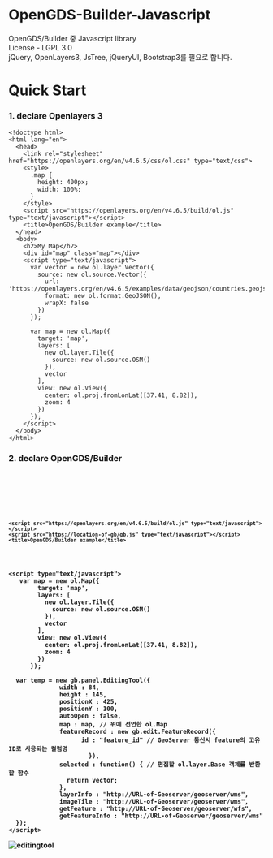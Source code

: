 # OpenGDS-Builder-Javascript
OpenGDS/Builder 중 Javascript library</br>
License - LGPL 3.0</br>
jQuery, OpenLayers3, JsTree, jQueryUI, Bootstrap3를 필요로 합니다.</br>

# Quick Start

### 1. declare Openlayers 3
```
<!doctype html>
<html lang="en">
  <head>
    <link rel="stylesheet" href="https://openlayers.org/en/v4.6.5/css/ol.css" type="text/css">
    <style>
      .map {
        height: 400px;
        width: 100%;
      }
    </style>
    <script src="https://openlayers.org/en/v4.6.5/build/ol.js" type="text/javascript"></script>
    <title>OpenGDS/Builder example</title>
  </head>
  <body>
    <h2>My Map</h2>
    <div id="map" class="map"></div>
    <script type="text/javascript">
      var vector = new ol.layer.Vector({
        source: new ol.source.Vector({
          url: 'https://openlayers.org/en/v4.6.5/examples/data/geojson/countries.geojson',
          format: new ol.format.GeoJSON(),
          wrapX: false
        })
      });

      var map = new ol.Map({
        target: 'map',
        layers: [
          new ol.layer.Tile({
            source: new ol.source.OSM()
          }),
          vector
        ],
        view: new ol.View({
          center: ol.proj.fromLonLat([37.41, 8.82]),
          zoom: 4
        })
      });
    </script>
  </body>
</html>
```
### 2. declare OpenGDS/Builder
<pre><code>
 <head>
    <link rel="stylesheet" href="https://openlayers.org/en/v4.6.5/css/ol.css" type="text/css">
    <b><link rel="stylesheet" href="https://location-of-gb/css/gb.css" type="text/css"><b/>
    <style>
      .map {
        height: 400px;
        width: 100%;
      }
    </style>
    <script src="https://openlayers.org/en/v4.6.5/build/ol.js" type="text/javascript"></script>
    <script src="https://location-of-gb/gb.js" type="text/javascript"></script>
    <title>OpenGDS/Builder example</title>
 </head>
</code></pre>

```
<script type="text/javascript">
   var map = new ol.Map({
        target: 'map',
        layers: [
          new ol.layer.Tile({
            source: new ol.source.OSM()
          }),
          vector
        ],
        view: new ol.View({
          center: ol.proj.fromLonLat([37.41, 8.82]),
          zoom: 4
        })
      });

  var temp = new gb.panel.EditingTool({
              width : 84,
              height : 145,
              positionX : 425,
              positionY : 100,
              autoOpen : false,
              map : map, // 위에 선언한 ol.Map
              featureRecord : new gb.edit.FeatureRecord({
			        id : "feature_id" // GeoServer 통신시 feature의 고유ID로 사용되는 컬럼명
		              }),
              selected : function() { // 편집할 ol.layer.Base 객체를 반환할 함수
                return vector;
              },
              layerInfo : "http://URL-of-Geoserver/geoserver/wms",
              imageTile : "http://URL-of-Geoserver/geoserver/wms",
              getFeature : "http://URL-of-Geoserver/geoserver/wfs",
              getFeatureInfo : "http://URL-of-Geoserver/geoserver/wms"
  });
</script>
```
![editingtool](https://user-images.githubusercontent.com/16248351/41519448-220ca6de-7303-11e8-863a-ca364eaf5a82.PNG)
